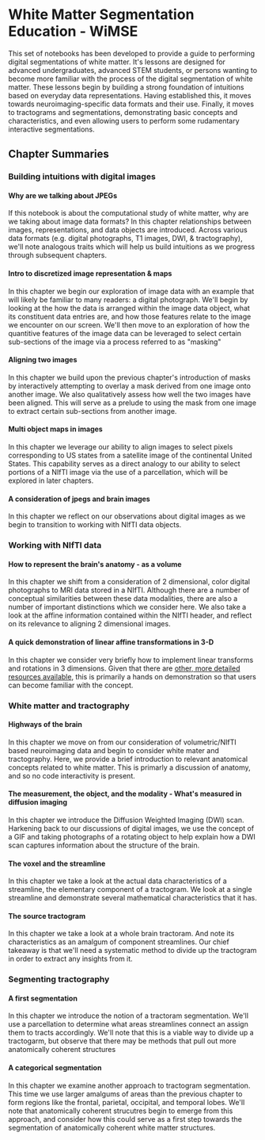 # White Matter Segmentation Education - WiMSE

This set of notebooks has been developed to provide a guide to performing digital segmentations of white matter.  It's lessons are designed for advanced undergraduates, advanced STEM students, or persons wanting to become more familiar with the process of the digital segmentation of white matter.  These lessons begin by building a strong foundation of intuitions based on everyday data representations.  Having established this, it moves towards neuroimaging-specific data formats and their use.  Finally, it moves to tractograms and segmentations, demonstrating basic concepts and characteristics, and even allowing users to perform some rudamentary interactive segmentations. 

## Chapter Summaries 
 
### Building intuitions with digital images

#### Why are we talking about JPEGs

If this notebook is about the computational study of white matter, why are we taking about image data formats? In this chapter relationships between images, representations, and data objects are introduced. Across various data formats (e.g. digital photographs, T1 images, DWI, & tractography), we'll note analogous traits which will help us build intuitions as we progress through subsequent chapters.

#### Intro to discretized image representation & maps

In this chapter we begin our exploration of image data with an example that will likely be familiar to many readers: a digital photograph. We'll begin by looking at the how the data is arranged within the image data object, what its constituent data entries are, and how those features relate to the image we encounter on our screen.  We'll then move to an exploration of how the quantitive features of the image data can be leveraged to select certain sub-sections of the image via a process referred to as "masking"

#### Aligning two images

In this chapter we build upon the previous chapter's introduction of masks by interactively attempting to overlay a mask derived from one image onto another image.  We also qualitatively assess how well the two images have been aligned. This will serve as a prelude to using the mask from one image to extract certain sub-sections from another image.

#### Multi object maps in images

In this chapter we leverage our ability to align images to select pixels corresponding to US states from a satellite image of the continental United States.  This capability serves as a direct analogy to our ability to select portions of a NIfTI image via the use of a parcellation, which will be explored in later chapters.

#### A consideration of jpegs and brain images

In this chapter we reflect on our observations about digital images as we begin to transition to working with NIfTI data objects.

### Working with NIfTI data

#### How to represent the brain's anatomy - as a volume

In this chapter we shift from a consideration of 2 dimensional, color digital photographs to MRI data stored in a NIfTI.  Although there are a number of conceptual similarities between these data modalities, there are also a number of important distinctions which we consider here.  We also take a look at the affine information contained within the NIfTI header, and reflect on its relevance to aligning 2 dimensional images.

#### A quick demonstration of linear affine transformations in 3-D

In this chapter we consider very briefly how to implement linear transforms and rotations in 3 dimensions.  Given that there are [other, more detailed resources available](https://nipy.org/nibabel/coordinate_systems.html), this is primarily a hands on demonstration so that users can become familiar with the concept.

### White matter and tractography

#### Highways of the brain

In this chapter we move on from our consideration of volumetric/NIfTI based neuroimaging data and begin to consider white mater and tractography.  Here, we provide a brief introduction to relevant anatomical concepts related to white matter.  This is primarly a discussion of anatomy, and so no code interactivity is present.

#### The measurement, the object, and the modality - What's measured in diffusion imaging

In this chapter we introduce the Diffusion Weighted Imaging (DWI) scan.  Harkening back to our discussions of digital images, we use the concept of a GIF and taking photographs of a rotating object to help explain how a DWI scan captures information about the structure of the brain.

#### The voxel and the streamline

In this chapter we take a look at the actual data characteristics of a streamline, the elementary component of a tractogram.  We look at a single streamline and demonstrate several mathematical characteristics that it has.  

#### The source tractogram

In this chapter we take a look at a whole brain tractoram.  And note its characteristics as an amalgum of component streamlines.  Our chief takeaway is that we'll need a systematic method to divide up the tractogram in order to extract any insights from it.

### Segmenting tractography

#### A first segmentation

In this chapter we introduce the notion of a tractoram segmentation.  We'll use a parcellation to determine what areas streamlines connect an assign them to tracts accordingly. We'll note that this is a viable way to divide up a tractogarm, but observe that there may be methods that pull out more anatomically coherent structures

#### A categorical segmentation

In this chapter we examine another approach to tractogram segmentation.  This time we use larger amalgums of areas than the previous chapter to form regions like the frontal, parietal, occipital, and temporal lobes.  We'll note that anatomically coherent strucutres begin to emerge from this approach, and consider how this could serve as a first step towards the segmentation of anatomically coherent white matter structures.
